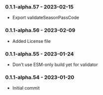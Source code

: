 ### 0.1.1-alpha.57 - 2023-02-15

- Export validateSeasonPassCode

### 0.1.1-alpha.56 - 2023-02-09

- Added License file

### 0.1.1-alpha.55 - 2023-01-24

- Don't use ESM-only build yet for validator

### 0.1.1-alpha.54 - 2023-01-20

- Initial commit
